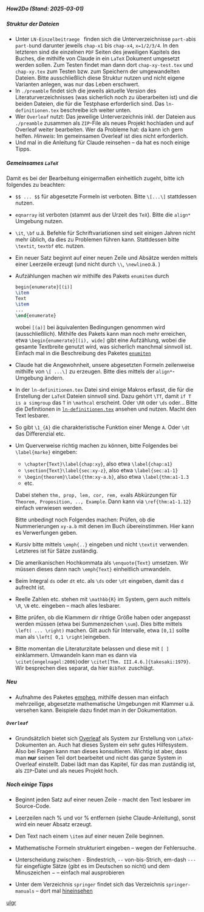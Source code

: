 ##### How2Do (Stand: 2025-03-01)

##### Struktur der Dateien

- Unter `LN-Einzelbeitraege ` finden sich die Unterverzeichnisse `part-a`bis `part-b`und darunter jeweils `chap-x1` bis `chap-x4`, `x=1/2/3/4`. In den letzteren sind die einzelnen `PDF` Seiten des jeweiligen Kapitels des Buches, die mithilfe von Claude in ein `LaTeX` Dokument umgesetzt werden sollen. Zum Testen findet man dann dort `chap-xy-test.tex` und `chap-xy.tex` zum Testen bzw. zum Speichern der umgewandelten Dateien. Bitte ausschließlich diese Struktur nutzen und nicht eigene Varianten anlegen, was nur das Leben erschwert.
- In `./preamble` findet sich die jeweils aktuelle Version des Literaturverzeichnisses (was sicherlich noch zu überarbeiten ist) und die beiden Dateien, die für die Testphase erforderlich sind. Das `ln-definitionen.tex` beschreibe ich weiter unten. 
- Wer `Overleaf` nutzt: Das jeweilige Unterverzeichnis inkl. der Dateien aus `./preamble` zusammen als `ZIP`-File als neues Projekt hochladen und auf Overleaf weiter bearbeiten. Wer da Probleme hat: da kann ich gern helfen. 
  *Hinweis*: Im gemeinsamen Overleaf ist dies nicht erforderlich.
- Und mal in die Anleitung für Claude reinsehen – da hat es noch einige Tipps. 

##### Gemeinsames `LaTeX`

Damit es bei der Bearbeitung einigermaßen einheitlich zugeht, bitte ich folgendes zu beachten: 

- `$$ ... $$` für abgesetzte Formeln ist verboten. Bitte `\[...\]` stattdessen nutzen.

- `eqnarray` ist verboten (stammt aus der Urzeit des `TeX`). Bitte die `align*` Umgebung nutzen.

- `\it`, `\bf` u.ä. Befehle für Schriftvariationen sind seit einigen Jahren nicht mehr üblich, da dies zu Problemen führen kann. Stattdessen bitte `\textit`, `textbf` etc. nutzen.

- Ein neuer Satz beginnt auf einer neuen Zeile und Absätze werden mittels einer Leerzeile erzeugt (und nicht durch `\\`, `\newline`o.ä. )

- Aufzählungen machen wir mithilfe des Pakets `enumitem` durch 
	```latex
  begin{enumerate}[(i)]
  \item
  Text
  \item
  ...
  \end{enumerate}
  ```
	wobei `[(a)]` bei äquivalenten Bedingungen genommen wird (ausschließlich). Mithilfe des Pakets kann man noch mehr erreichen, etwa `\begin{enumerate}[(i), wide]` gibt eine Aufzählung, wobei die gesamte Textbreite genutzt wird, was sicherlich manchmal sinnvoll ist. Einfach mal in die Beschreibung des Paketes [`enumiten`](https://ctan.org/pkg/translation-enumitem-de)
	
- Claude hat die Angewohnheit, unsere abgesetzten Formeln zeilenweise mithilfe von `\[ ...\]` zu erzeugen. Bitte dies mittels der `align*`-Umgebung ändern.

- In der `ln-definitionen.tex` Datei sind einige Makros erfasst, die für die Erstellung der `LaTeX` Dateien sinnvoll sind. Dazu gehört `\TT`, damit `if T is a simgroup`  das `T` in `\mathcal` erscheint. Oder `\RR` oder `\ds` oder... Bitte die Definitionen in [`ln-definitionen.tex`](https://github.com/ugroh/AGFA-LN-POS/tree/main/author-test/preamble) ansehen und nutzen. Macht den Text lesbarer.

- So gibt `\1_{A}` die charakteristische Funktion einer Menge `A`. Oder `\dt` das Differenzial etc.

- Um Querverweise richtig machen zu können, bitte Folgendes bei `\label{marke}` eingeben:

  - `\chapter{Text}\label{chap:xy}`, also etwa `\label{chap:a1}`
  - `\section{Text}\label{sec:xy-z}`, also etwa `\label{sec:a1-1}`
  - `\begin{theorem}\label{thm:xy-a.b}`, also etwa `\label{thm:a1-1.3`
  - etc.

  Dabei stehen `thm, prop, lem, cor, rem, ex`als Abkürzungen für `Theorem, Proposition, .., Example`. Dann kann via `\ref{thm:a1-1.12}` einfach verwiesen werden. 

  Bitte unbedingt noch Folgendes machen: Prüfen, ob die Nummerierungen `xy-a.b` mit denen im Buch übereinstimmen. Hier kann es Verwerfungen geben. 

- Kursiv bitte mittels `\emph{..}` eingeben und nicht `\textit` verwenden. Letzteres ist für Sätze zuständig.

- Die amerikanischen Hochkommata als `\enquote{Text}` umsetzen. Wir müssen dieses dann nach `\emph{Text}` einheitlich umwandeln. 

- Beim Integral `ds` oder `dt` etc. als `\ds` oder `\dt` eingeben, damit das `d` aufrecht ist. 

- Reelle Zahlen etc. stehen mit `\mathbb{R}` im System, gern auch mittels `\R`, `\N` etc. eingeben – mach alles lesbarer.

- Bitte prüfen, ob die Klammern dir rihtige Größe haben oder angepasst werden müssen (etwa bei Summenzeichen `\sum`). Dies bitte mittels `\left( ... \right)` machen. Gilt auch für Intervalle, etwa `[0,1]` sollte man als `\left[ 0,1 \right]`eingeben. 

- Bitte momentan die Literaturzitate belassen und diese mit `[ ]` einklammern. Umwandeln kann man es dann via `\citet{engelnagel:2006}`oder `\citet[Thm. III.4.6.]{takesaki:1979}`. Wir besprechen dies separat, da hier `BibTeX `zuschlägt.

##### Neu

- Aufnahme des Paketes [empheq](https://ctan.org/pkg/empheq), mithilfe dessen man einfach mehrzeilige, abgesetzte mathematische Umgebungen mit Klammer u.ä. versehen kann. Beispiele dazu findet man in der Dokumentation.

##### `Overleaf`

- Grundsätzlich bietet sich [Overleaf](https://www.overleaf.com/) als System zur Erstellung von `LaTeX`-Dokumenten an. Auch hat dieses System ein sehr gutes Hilfesystem. Also bei Fragen kann man dieses konsultieren. Wichtig ist aber, dass man **nur** seinen Teil dort bearbeitet und nicht das ganze System in Overleaf einstellt. Dabei lädt man das Kapitel, für das man zuständig ist, als `ZIP`-Datei und als neues Projekt hoch. 

##### Noch einige Tipps

- Beginnt jeden Satz auf einer neuen Zeile - macht den Text lesbarer im Source-Code.

- Leerzeilen nach % und vor % entfernen (siehe Claude-Anleitung), sonst wird ein neuer Absatz erzeugt.

- Den Text nach einem `\item` auf einer neuen Zeile beginnen.

- Mathematische Formeln strukturiert eingeben – wegen der Fehlersuche.

- Unterscheidung zwischen `-` Bindestrich, `--` von-bis-Strich, em-dash `---` für eingefügte Sätze (gibt es im Deutschen so nicht) und dem Minuszeichen $-$ – einfach mal ausprobieren

- Unter dem Verzeichnis `springer` findet sich das Verzeichnis `springer-manuals` – dort mal [hineinsehen](https://github.com/ugroh/AGFA-LN-POS/tree/main/springer/springer-manuals)

[ulgr](ulgr@math.uni-tuebingen.de)





